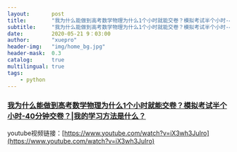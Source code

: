 ```yaml
---
layout:       post
title:        "我为什么能做到高考数学物理为什么1个小时就能交卷？模拟考试半个小时-40分钟交卷？"
subtitle:     "我为什么能做到高考数学物理为什么1个小时就能交卷？模拟考试半个小时-40分钟交卷？|我的学习方法是什么？"
date:         2020-05-21 9：03:00
author:       "xuepro"
header-img:   "img/home_bg.jpg"
header-mask:  0.3
catalog:      true
multilingual: true
tags:
    - python
---
```


### [我为什么能做到高考数学物理为什么1个小时就能交卷？模拟考试半个小时-40分钟交卷？|我的学习方法是什么？](https://www.youtube.com/watch?v=iX3wh3JuIro)

youtube视频链接：[https://www.youtube.com/watch?v=iX3wh3JuIro](https://www.youtube.com/watch?v=iX3wh3JuIro)

